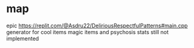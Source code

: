 # map
epic
https://replit.com/@Asdru22/DeliriousRespectfulPatterns#main.cpp
generator for cool items
magic items and psychosis stats still not implemented
